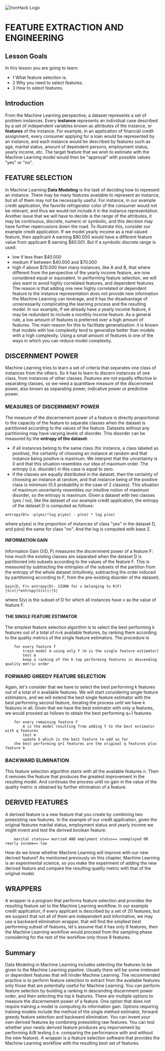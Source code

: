 ![IronHack Logo](https://s3-eu-west-1.amazonaws.com/ih-materials/uploads/upload_d5c5793015fec3be28a63c4fa3dd4d55.png)


# FEATURE EXTRACTION AND ENGINEERING

## Lesson Goals

In this lesson you are going to learn:

* 1 What feature selection is.
* 2 Why you need to select features.
* 3 How to select features.


## Introduction

From the Machine Learning perspective, a dataset represents a set of problem instances. Every **instance** represents an individual case described by a set of independent variables known as attributes of the instance, or **features** of the instance. For example, in an application of financial credit assignment, every consumer applying for a loan would be represented by an instance, and each instance would be described by features such as age, marital status, amount of dependent persons, employment status, yearly income, etc. The target feature that we wish to estimate with the Machine Learning model would then be "approval" with possible values "yes" or "no".


## FEATURE SELECTION
In Machine Learning **Data Modeling** is the task of deciding how to represent an instance. There may be many features available to represent an instance, but all of them may not be necessarily useful. For instance, in our example credit application, the favorite refrigerator color of the consumer would not be relevant, and thus we would not include it in the instance representation.
Another issue that we will have to decide is the range of the attributes, it may be continuous, discrete, numeric or symbolic, and this decision may have further repercusions down the road. To illustrate this, consider our example credit application. If we model yearly income as a real valued feature, then applicant A earning $80.000 would have a different feature value from applicant B earning $80.001. But if a symbolic discrete range is used:
- low if less than $40.000
- medium if between $40.000 and $70.000
- high if above $70.000
then many instances, like A and B, that where different from the perspective of the yearly income feature, are now considered equal or equivalent.
In performing feature selection, we will also want to avoid highly correlated features, and dependent features. The reason is that adding one new highly correlated or dependent feature to the instance representation does not provide new information the Machine Learning can leverage, and it has the disadvantage of unnecessarily complicating the learning process and the resulting model. In our example, if we already have a yearly income feature, it may be redundant to include a monthly income feature.
As a general rule, a low amount of features is preferred over a high amount of features. The main reason for this to facilitate generalization: it is known that models with low complexity tend to generalize better than models with a high complexity. Using a small amount of features is one of the ways in which you can reduce model complexity.

## DISCERNMENT POWER
Machine Learning tries to learn a set of criteria that separates one class of instances from the others. So it has to learn to discern instances of one class, from instances of other classes. Features are not equally effective in separating classes, so we need a quantitave measure of the discernment power, also known as separating power, indicative power or predictive power. 

### MEASURES OF DISCERNMENT POWER
The measure of the discernement power of a feature is directly proportional to the capacity of the feature to separate classes when the dataset is partitioned according to the values of the feature.
Datasets without any partitioning may have varying levels of disorder. This disorder can be measured by the **entropy of the dataset**:
- if all instances belong to the same class (for instance, a class labeled as positive), the certainty of choosing an instance at random and that instance being positive is maximum. We interpret that the uncertainty is 0 and that this situation resembles our idea of maximum order. The entropy (i.e. disorder) in this case is equal to zero.
- if the classes are equally distributed in the dataset, then the certainty of choosing an instance at random, and that instance being of the positive class is minimum (0.5 probability in the case of 2 classes). This situation of maximum uncertainty resembles our intuitive notion of maximum disorder, so the entropy is maximum.
Given a dataset with two classes (yes / no), like the dataset of our example credit application, the entropy of the dataset D is computed as follows:
```text
entropy(D)= -p(yes)*log p(yes) - p(no) * log p(no)
```
where p(yes) is the proportion of instances of class "yes" in the dataset D, and p(no) the same for class "no". And the log is computed with base 2.

#### INFORMATION GAIN
Information Gain G(D, F) measures the discernment power of a feature F: how much the existing classes are separated when the dataset D is partitioned into subsets according to the values of the feature F. This is measured by subtracting the entropies of the subsets of the partition from the entropy of the whole dataset (intuitively, subtracting the order induced by partitioning according to F, from the pre-existing disorder of the dataset).
```text
Gain(D, F)= entropy(D)- SIGMA for v belonging to R(F) |S(v)|*entropy(S(v))/|S|
```
where S(v) is the subset of D for which all instances have v as the value of feature F.

#### THE SINGLE FEATURE ESTIMATOR
The simplest feature selection algorithm is to select the best performing k features out of a total of n>k available features, by ranking them according to the quality metrics of the single feature estimators. The procedure is
```text
	for every feature f
		train model m using only f (m is the single feature estimator)
		test m	
		keep a ranking of the k top performing features in descending quality metric order
```

### FORWARD GREEDY FEATURE SELECTION
Again, let's consider that we have to select the best performing k features out of a total of n available features. We will start considering single feature estimators, and we will extend the best single feature estimator with the best performing second feature, iterating the process until we have k features in all. Given that we have the best estimator with only q features, we would proceed as follows to obtain the best performing q+1 features:
```text
	for every remaining feature f
		m is the model resulting from adding f to the best estimator with q features
		test m
		update b which is the best feature to add so far
	the best performing q+1 features are the original q features plus feature b
```

### BACKWARD ELIMINATION
This feature selection algorithm starts with all the available features n. Then it removes the feature that produces the greatest improvement in the resulting model. And continues the process until no gain in the value of the quality metric is obtained by further elimination of a feature.

## DERIVED FEATURES
A derived feature is a new feature that you create by combining two preexisting raw features. In the example of our credit application, given the original features marital status, employment status and yearly income we might invent and test the derived boolean feature: 
```text
	marital status== married AND emplyment status== unemployed OR rearly income== low
```
How do we know whether Machine Learning will improve with our new derived feature? As mentioned previously on this chapter, Machine Learning is an experimental science, so you make the experiment of adding the new derived feature and compare the resulting quality metric with that of the original model. 


## WRAPPERS
A wrapper is a program that performs feature selection and provides the resulting feature set to the Machine Learning workflow. In our example credit application, if every applicant is described by a set of 20 features, but we suspect that not all of them are independent and informative, we may use a backward elimination wrapper, that will find the smallest best performing subset of features, let's assume that it has only 8 features, then the Machine Learning workflow would proceed from the sampling phase considering for the rest of the workflow only those 8 features.



## Summary

Data Modeling in Machine Learning includes selecting the features to be given to the Machine Learning pipeline. Usually there will be some irrelevant or dependent features that will hinder Machine Learning. The recommended practice is to perform feature selection to extract from the available features only those that are potentially useful for Machine Learning. You can perform feature selection by building a ranking in descending discernment power order, and then selecting the top k features. There are multiple options to measure the discernement power of a feature. One option that does not require training a model is computing its information gain. Options requiring training models include the method of the single method estimator, forward greedy feature selection and backward elimination. You can invent your own derived features by combining preexisting raw features. You can test whether your newly derived feature produces any imporvement by performing A/B testing (i.e. comparing the performance with and without the new feature). A wrapper is a feature selection software that provides the Machine Learning workflow with the resulting best set of features.
